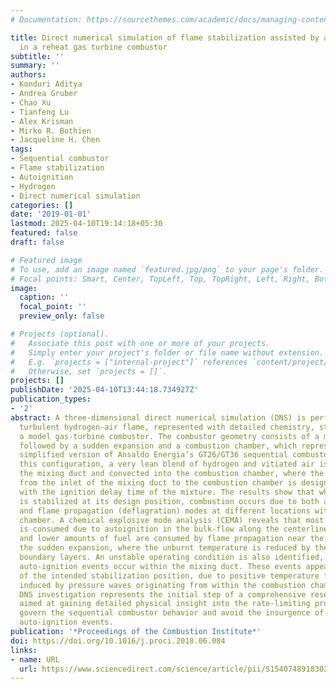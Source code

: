 ```yaml
---
# Documentation: https://sourcethemes.com/academic/docs/managing-content/

title: Direct numerical simulation of flame stabilization assisted by autoignition
  in a reheat gas turbine combustor
subtitle: ''
summary: ''
authors:
- Konduri Aditya
- Andrea Gruber
- Chao Xu
- Tianfeng Lu
- Alex Krisman
- Mirko R. Bothien
- Jacqueline H. Chen
tags:
- Sequential combustor
- Flame stabilization
- Autoignition
- Hydrogen
- Direct numerical simulation
categories: []
date: '2019-01-01'
lastmod: 2025-04-10T19:14:18+05:30
featured: false
draft: false

# Featured image
# To use, add an image named `featured.jpg/png` to your page's folder.
# Focal points: Smart, Center, TopLeft, Top, TopRight, Left, Right, BottomLeft, Bottom, BottomRight.
image:
  caption: ''
  focal_point: ''
  preview_only: false

# Projects (optional).
#   Associate this post with one or more of your projects.
#   Simply enter your project's folder or file name without extension.
#   E.g. `projects = ["internal-project"]` references `content/project/deep-learning/index.md`.
#   Otherwise, set `projects = []`.
projects: []
publishDate: '2025-04-10T13:44:18.734927Z'
publication_types:
- '2'
abstract: A three-dimensional direct numerical simulation (DNS) is performed for a
  turbulent hydrogen-air flame, represented with detailed chemistry, stabilized in
  a model gas-turbine combustor. The combustor geometry consists of a mixing duct
  followed by a sudden expansion and a combustion chamber, which represents a geometrically
  simplified version of Ansaldo Energia’s GT26/GT36 sequential combustor design. In
  this configuration, a very lean blend of hydrogen and vitiated air is prepared in
  the mixing duct and convected into the combustion chamber, where the residence time
  from the inlet of the mixing duct to the combustion chamber is designed to coincide
  with the ignition delay time of the mixture. The results show that when the flame
  is stabilized at its design position, combustion occurs due to both autoignition
  and flame propagation (deflagration) modes at different locations within the combustion
  chamber. A chemical explosive mode analysis (CEMA) reveals that most of the fuel
  is consumed due to autoignition in the bulk-flow along the centerline of the combustor,
  and lower amounts of fuel are consumed by flame propagation near the corners of
  the sudden expansion, where the unburnt temperature is reduced by the thermal wall
  boundary layers. An unstable operating condition is also identified, wherein periodic
  auto-ignition events occur within the mixing duct. These events appear upstream
  of the intended stabilization position, due to positive temperature fluctuations
  induced by pressure waves originating from within the combustion chamber. The present
  DNS investigation represents the initial step of a comprehensive research effort
  aimed at gaining detailed physical insight into the rate-limiting processes that
  govern the sequential combustor behavior and avoid the insurgence of the off-design
  auto-ignition events.
publication: '*Proceedings of the Combustion Institute*'
doi: https://doi.org/10.1016/j.proci.2018.06.084
links:
- name: URL
  url: https://www.sciencedirect.com/science/article/pii/S1540748918302670
---
```

